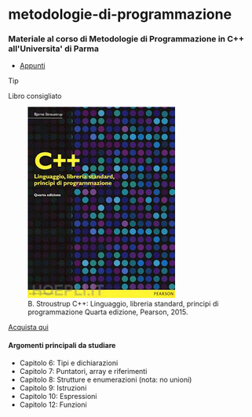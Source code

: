 
# metodologie-di-programmazione

### Materiale al corso di Metodologie di Programmazione in C++ all'Universita' di Parma
- [Appunti](./Appunti_lezione_Metodologie.pdf)
> [!TIP]
> Libro consigliato
<figure>
    <img src="./assets/images/stroutstrup.jpg"
     alt="Albuquerque, New Mexico">
    <figcaption>  B. Stroustrup
                  C++: Linguaggio, libreria standard, principi di programmazione
                  Quarta edizione, Pearson, 2015.
    </figcaption>
</figure>
<a href="https://www.hoepli.it/libro/c-linguaggio-libreria-standard-principi-di-programmazione/9788865184486.html" target="_blank">Acquista qui</a>

#### Argomenti principali da studiare

- Capitolo 6:  Tipi e dichiarazioni
- Capitolo 7:  Puntatori, array e riferimenti
- Capitolo 8:  Strutture e enumerazioni (nota: no unioni)
- Capitolo 9:  Istruzioni
- Capitolo 10: Espressioni
- Capitolo 12: Funzioni




